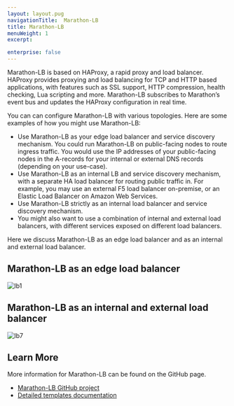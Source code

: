 ```yaml
---
layout: layout.pug
navigationTitle:  Marathon-LB
title: Marathon-LB
menuWeight: 1
excerpt:

enterprise: false
---
```


<!-- This source repo for this topic is https://github.com/dcos/dcos-docs -->


Marathon-LB is based on HAProxy, a rapid proxy and load balancer. HAProxy provides proxying and load balancing for TCP and HTTP based applications, with features such as SSL support, HTTP compression, health checking, Lua scripting and more. Marathon-LB subscribes to Marathon’s event bus and updates the HAProxy configuration in real time.



You can can configure Marathon-LB with various topologies. Here are some examples of how you might use Marathon-LB:

* Use Marathon-LB as your edge load balancer and service discovery mechanism. You could run Marathon-LB on public-facing nodes to route ingress traffic. You would use the IP addresses of your public-facing nodes in the A-records for your internal or external DNS records (depending on your use-case).
* Use Marathon-LB as an internal LB and service discovery mechanism, with a separate HA load balancer for routing public traffic in. For example, you may use an external F5 load balancer on-premise, or an Elastic Load Balancer on Amazon Web Services.
* Use Marathon-LB strictly as an internal load balancer and service discovery mechanism.
* You might also want to use a combination of internal and external load balancers, with different services exposed on different load balancers.

Here we discuss Marathon-LB as an edge load balancer and as an internal and external load balancer.

## Marathon-LB as an edge load balancer

![lb1](/1.10/img/lb1.png)

## Marathon-LB as an internal and external load balancer

![lb7](/1.10/img/lb7.jpg)

## Learn More
More information for Marathon-LB can be found on the GitHub page.

 * [Marathon-LB GitHub project][1]
 * [Detailed templates documentation][2]


[1]: https://github.com/mesosphere/marathon-lb
[2]: https://github.com/mesosphere/marathon-lb/blob/master/Longhelp.md#templates
